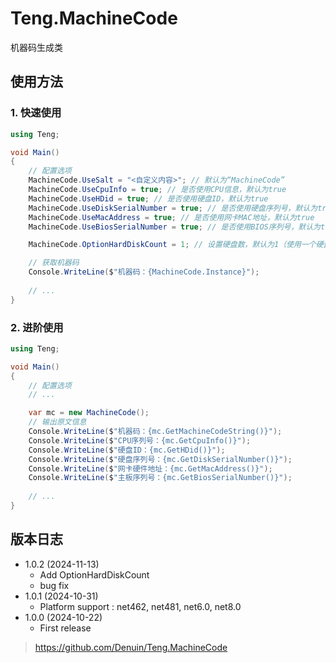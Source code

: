 # Teng.MachineCode

机器码生成类

## 使用方法

### 1. 快速使用
```cs
using Teng;

void Main()
{
	// 配置选项
	MachineCode.UseSalt = "<自定义内容>"; // 默认为“MachineCode”
	MachineCode.UseCpuInfo = true; // 是否使用CPU信息，默认为true
	MachineCode.UseHDid = true; // 是否使用硬盘ID，默认为true
	MachineCode.UseDiskSerialNumber = true; // 是否使用硬盘序列号，默认为true
	MachineCode.UseMacAddress = true; // 是否使用网卡MAC地址，默认为true
	MachineCode.UseBiosSerialNumber = true; // 是否使用BIOS序列号，默认为true

	MachineCode.OptionHardDiskCount = 1; // 设置硬盘数，默认为1（使用一个硬盘）

	// 获取机器码
	Console.WriteLine($"机器码：{MachineCode.Instance}");
	
	// ... 
}
```

### 2. 进阶使用
```cs
using Teng;

void Main()
{
	// 配置选项
	// ...

	var mc = new MachineCode();
	// 输出原文信息
	Console.WriteLine($"机器码：{mc.GetMachineCodeString()}");
	Console.WriteLine($"CPU序列号：{mc.GetCpuInfo()}");
	Console.WriteLine($"硬盘ID：{mc.GetHDid()}");
	Console.WriteLine($"硬盘序列号：{mc.GetDiskSerialNumber()}");
	Console.WriteLine($"网卡硬件地址：{mc.GetMacAddress()}");
	Console.WriteLine($"主板序列号：{mc.GetBiosSerialNumber()}");
	
	// ...
}
```

## 版本日志
 - 1.0.2 (2024-11-13)
    - Add OptionHardDiskCount
	- bug fix
 - 1.0.1 (2024-10-31)
    - Platform support : net462, net481, net6.0, net8.0
 - 1.0.0 (2024-10-22)
    - First release

> https://github.com/Denuin/Teng.MachineCode